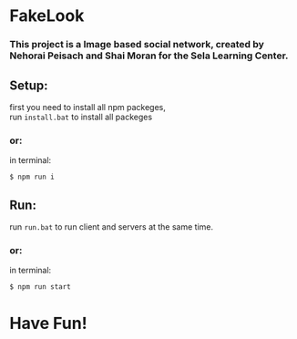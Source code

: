 # FakeLook
### This project is a Image based social network, created by Nehorai Peisach and Shai Moran for the Sela Learning Center.

## Setup:
first you need to install all npm packeges,   
  run `install.bat` to install all packeges 
### or:
in terminal:
```
$ npm run i
```
## Run:
run `run.bat` to run client and servers at the same time.
### or:
in terminal:
```
$ npm run start
```


# Have Fun!
